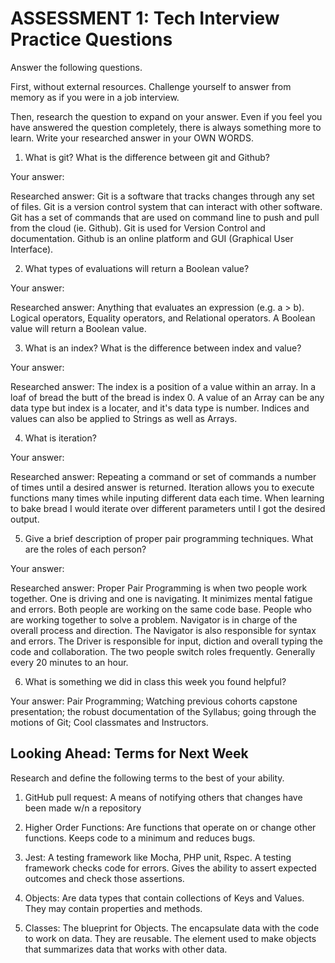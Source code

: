 # ASSESSMENT 1: Tech Interview Practice Questions
Answer the following questions.

First, without external resources. Challenge yourself to answer from memory as if you were in a job interview.

Then, research the question to expand on your answer. Even if you feel you have answered the question completely, there is always something more to learn. Write your researched answer in your OWN WORDS.

1. What is git? What is the difference between git and Github?

  Your answer: 

  Researched answer: Git is a software that tracks changes through any set of files. Git is a version control system that can interact with other software. Git has a set of commands that are used on command line to push and pull from the cloud (ie. Github). Git is used for Version Control and documentation. Github is an online platform and GUI (Graphical User Interface). 



2. What types of evaluations will return a Boolean value?

  Your answer:

  Researched answer: Anything that evaluates an expression (e.g. a > b). Logical operators, Equality operators, and Relational operators. A Boolean value will return a Boolean value.



3. What is an index? What is the difference between index and value?

  Your answer:

  Researched answer: The index is a position of a value within an array. In a loaf of bread the butt of the bread is index 0. A value of an Array can be any data type but index is a locater, and it's data type is number. Indices and values can also be applied to Strings as well as Arrays.



4. What is iteration?

  Your answer:

  Researched answer: Repeating a command or set of commands a number of times until a desired answer is returned. Iteration allows you to execute functions many times while inputing different data each time. When learning to bake bread I would iterate over different parameters until I got the desired output.



5. Give a brief description of proper pair programming techniques. What are the roles of each person?

  Your answer:

  Researched answer: Proper Pair Programming is when two people work together. One is driving and one is navigating. It minimizes mental fatigue and errors. Both people are working on the same code base. People who are working together to solve a problem. Navigator is in charge of the overall process and direction. The Navigator is also responsible for syntax and errors. The Driver is responsible for input, diction and overall typing the code and collaboration. The two people switch roles frequently. Generally every 20 minutes to an hour. 



6. What is something we did in class this week you found helpful?  

  Your answer: Pair Programming; Watching previous cohorts capstone presentation; the robust documentation of the Syllabus; going through the motions of Git; Cool classmates and Instructors. 



## Looking Ahead: Terms for Next Week

Research and define the following terms to the best of your ability.

1. GitHub pull request: A means of notifying others that changes have been made w/n a repository

2. Higher Order Functions: Are functions that operate on or change other functions. Keeps code to a minimum and reduces bugs. 

3. Jest: A testing framework like Mocha, PHP unit, Rspec. A testing framework checks code for errors. Gives the ability to assert expected outcomes and check those assertions. 

4. Objects: Are data types that contain collections of Keys and Values. They may contain properties and methods. 

5. Classes: The blueprint for Objects. The encapsulate data with the code to work on data. They are reusable. The element used to make objects that summarizes data that works with other data.
